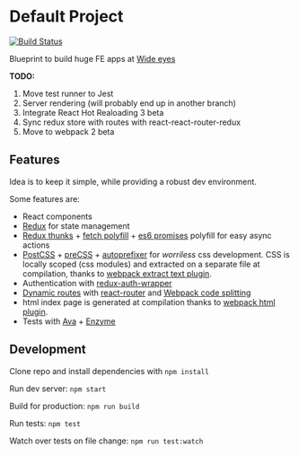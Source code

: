 # Default Project

[![Build Status](https://travis-ci.org/WideEyesTech/we-default-project.svg?branch=master)](https://travis-ci.org/WideEyesTech/we-default-project)

Blueprint to build huge FE apps at [Wide eyes](http://wide-eyes.it)

**TODO:**

1. Move test runner to Jest
2. Server rendering (will probably end up in another branch)
3. Integrate React Hot Realoading 3 beta
4. Sync redux store with routes with react-react-router-redux
5. Move to webpack 2 beta

## Features

Idea is to keep it simple, while providing a robust dev environment.

Some features are:

- React components
- [Redux](https://github.com/reactjs/redux) for state management
- [Redux thunks](https://github.com/gaearon/redux-thunk) + [fetch polyfill](https://github.com/github/fetch) + [es6 promises](https://github.com/stefanpenner/es6-promise) polyfill for easy async actions
- [PostCSS](https://github.com/postcss/postcss-loader) + [preCSS](https://github.com/jonathantneal/precss) + [autoprefixer](https://github.com/postcss/autoprefixer) for *worriless* css development. CSS is locally scoped (css modules) and extracted on a separate file at compilation, thanks to [webpack extract text plugin](https://github.com/webpack/extract-text-webpack-plugin).
- Authentication with [redux-auth-wrapper](https://github.com/mjrussell/redux-auth-wrapper)
- [Dynamic routes](https://github.com/reactjs/react-router/blob/master/docs/guides/DynamicRouting.md) with [react-router](https://github.com/reactjs/react-router) and [Webpack code splitting](https://webpack.github.io/docs/code-splitting.html)
- html index page is generated at compilation thanks to [webpack html plugin](https://github.com/ampedandwired/html-webpack-plugin).
- Tests with [Ava](https://github.com/avajs) + [Enzyme](https://github.com/airbnb/enzyme)

## Development

Clone repo and install dependencies with `npm install`

Run dev server: `npm start`

Build for production: `npm run build`

Run tests: `npm test`

Watch over tests on file change: `npm run test:watch`

<!-- test: `npm test` -->
